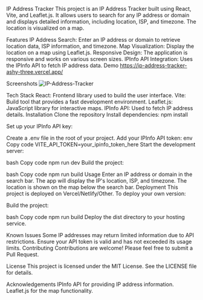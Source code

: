 IP Address Tracker
This project is an IP Address Tracker built using React, Vite, and Leaflet.js. It allows users to search for any IP address or domain and displays detailed information, including location, ISP, and timezone. The location is visualized on a map.

Features
IP Address Search: Enter an IP address or domain to retrieve location data, ISP information, and timezone.
Map Visualization: Display the location on a map using Leaflet.js.
Responsive Design: The application is responsive and works on various screen sizes.
IPInfo API Integration: Uses the IPInfo API to fetch IP address data.
Demo
https://ip-address-tracker-ashy-three.vercel.app/

Screenshots
![IP-Address-Tracker](https://github.com/user-attachments/assets/1f79a36b-bce1-4c52-888a-85cc1cdab1b4)


Tech Stack
React: Frontend library used to build the user interface.
Vite: Build tool that provides a fast development environment.
Leaflet.js: JavaScript library for interactive maps.
IPInfo API: Used to fetch IP address details.
Installation
Clone the repository
Install dependencies:
npm install

Set up your IPInfo API key:

Create a .env file in the root of your project.
Add your IPInfo API token:
env
Copy code
VITE_API_TOKEN=your_ipinfo_token_here
Start the development server:

bash
Copy code
npm run dev
Build the project:

bash
Copy code
npm run build
Usage
Enter an IP address or domain in the search bar.
The app will display the IP's location, ISP, and timezone.
The location is shown on the map below the search bar.
Deployment
This project is deployed on Vercel/Netlify/Other. To deploy your own version:

Build the project:

bash
Copy code
npm run build
Deploy the dist directory to your hosting service.

Known Issues
Some IP addresses may return limited information due to API restrictions.
Ensure your API token is valid and has not exceeded its usage limits.
Contributing
Contributions are welcome! Please feel free to submit a Pull Request.

License
This project is licensed under the MIT License. See the LICENSE file for details.

Acknowledgements
IPInfo API for providing IP address information.
Leaflet.js for the map functionality.
